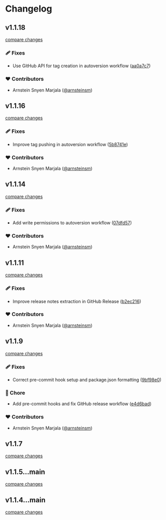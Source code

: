 # Changelog


## v1.1.18

[compare changes](https://github.com/giof-se/umami/compare/v1.1.17...v1.1.18)

### 🩹 Fixes

- Use GitHub API for tag creation in autoversion workflow ([aa0a7c7](https://github.com/giof-se/umami/commit/aa0a7c7))

### ❤️ Contributors

- Arnstein Snyen Marjala ([@arnsteinsm](http://github.com/arnsteinsm))

## v1.1.16

[compare changes](https://github.com/giof-se/umami/compare/v1.1.15...v1.1.16)

### 🩹 Fixes

- Improve tag pushing in autoversion workflow ([5b8741e](https://github.com/giof-se/umami/commit/5b8741e))

### ❤️ Contributors

- Arnstein Snyen Marjala ([@arnsteinsm](http://github.com/arnsteinsm))

## v1.1.14

[compare changes](https://github.com/giof-se/umami/compare/v1.1.12...v1.1.14)

### 🩹 Fixes

- Add write permissions to autoversion workflow ([07dfd57](https://github.com/giof-se/umami/commit/07dfd57))

### ❤️ Contributors

- Arnstein Snyen Marjala ([@arnsteinsm](http://github.com/arnsteinsm))

## v1.1.11

[compare changes](https://github.com/giof-se/umami/compare/v1.1.10...v1.1.11)

### 🩹 Fixes

- Improve release notes extraction in GitHub Release ([b2ec216](https://github.com/giof-se/umami/commit/b2ec216))

### ❤️ Contributors

- Arnstein Snyen Marjala ([@arnsteinsm](http://github.com/arnsteinsm))

## v1.1.9

[compare changes](https://github.com/giof-se/umami/compare/v1.1.8...v1.1.9)

### 🩹 Fixes

- Correct pre-commit hook setup and package.json formatting ([9bf98e0](https://github.com/giof-se/umami/commit/9bf98e0))

### 🏡 Chore

- Add pre-commit hooks and fix GitHub release workflow ([e4d6bad](https://github.com/giof-se/umami/commit/e4d6bad))

### ❤️ Contributors

- Arnstein Snyen Marjala ([@arnsteinsm](http://github.com/arnsteinsm))

## v1.1.7

[compare changes](https://github.com/giof-se/umami/compare/v1.1.6...v1.1.7)

## v1.1.5...main

[compare changes](https://github.com/giof-se/umami/compare/v1.1.5...main)

## v1.1.4...main

[compare changes](https://github.com/giof-se/umami/compare/v1.1.4...main)

